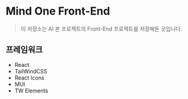 # Mind One Front-End
> 이 저장소는 AI 본 프로젝트의 Front-End 프로젝트를 저장해둔 곳입니다.

## 프레임워크
- React
- TailWindCSS
- React Icons
- MUI
- TW Elements